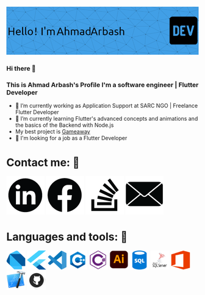 ![Header](./header.png)
### Hi there 👋
### This is Ahmad Arbash's Profile I'm a software engineer | Flutter Developer
- 🔭 I’m currently working as Application Support at SARC NGO | Freelance Flutter Developer
- 🌱 I’m currently learning Flutter's advanced concepts and animations and the basics of the Backend with Node.js
- My best project is [Gameaway](https://play.google.com/store/apps/details?id=com.aplustechnologies.gameaway)
- 👯 I'm looking for a job as a Flutter Developer
# Contact me: 🤝

[![IconAltText](./Linkedin.png)](https://www.linkedin.com/in/ahmad-arbash-14a57b145/)
[![IconAltText](./Facebook.png)](https://www.facebook.com/ahmad.arbash.97/)
[![IconAltText](./SOF.png)](https://stackoverflow.com/users/13520706/ahmad-ar)
[![Email](./email.png)](ahmad.arbash.97@outlook.com)

# Languages and tools: 🤝
<img src="./Dart.png" alt="Dart" width="50" height="50"> <img src="./Flutter.png" alt="Flutter" width="50" height="50"> <img src="./vscode.png" alt="vscode" width="50" height="50"> <img src="./c++.png" alt="c++" width="50" height="50"> <img src="./csharp.png" alt="csharp" width="50" height="50"> <img src="./ai.png" alt="ai" width="50" height="50"> <img src="./sql.png" alt="sql" width="50" height="50"> <img src="./sqlserver.png" alt="sqlserver" width="50" height="50"> <img src="./office.png" alt="office" width="50" height="50"> <img src="./xcode.png" alt="xcode" width="50" height="50"> <img src="./gh.png" alt="gh" width="50" height="50">  







<!--
**AHMADARBASH/AHMADARBASH** is a ✨ _special_ ✨ repository because its `README.md` (this file) appears on your GitHub profile.

Here are some ideas to get you started:

- 🔭 I’m currently working on ...
- 🌱 I’m currently learning ...
- 👯 I’m looking to collaborate on ...
- 🤔 I’m looking for help with ...
- 💬 Ask me about ...
- 📫 How to reach me: ...
- 😄 Pronouns: ...
- ⚡ Fun fact: ...
-->
